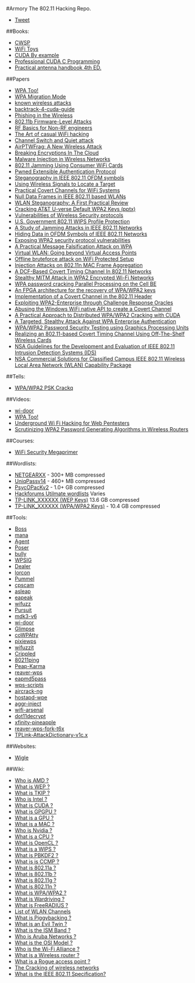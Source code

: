 #Armory
The 802.11 Hacking Repo.

- [Tweet](https://twitter.com/share)

##Books:
- [CWSP](https://kat.cr/cwsp-official-study-guide-exam-pw0-204-sybex-pdf-stormrg-t8734250.html)
- [WiFi Toys](http://sirpabs.ilahas.com/Computing/Wi-Fi%20Toys%20-%2015%20Cool%20Wireless%20Projects%20For%20Home,%20Office,%20And%20Entertainment%20%282004%29.pdf)
- [CUDA By example](http://www.physics.drexel.edu/~valliere/PHYS405/GPU_Story/CUDA_by_Example_Addison_Wesley_Jul_2010.pdf)
- [Professional CUDA C Programming](http://it-ebooks.info/book/4934/)
- [Practical antenna handbook 4th ED.](http://www.apparentlyapparel.com/uploads/5/3/5/6/5356442/_____practical_antenna_handbook_fourth_edition_carr.pdf)

##Papers
- [WPA Too!](https://www.defcon.org/images/defcon-18/dc-18-presentations/Ahmad/DEFCON-18-Ahmad-WPA-Too-WP.pdf)
- [WPA Migration Mode](https://media.blackhat.com/bh-us-10/whitepapers/Meiners_Sor/Blackhat-USA-2010-Meiners-Sor-WEP-is-back-to-haunt-you-wp.pdf)
- [known wireless attacks](https://community.jisc.ac.uk/system/files/222/known-wireless-attacks.pdf)
- [backtrack-4-cuda-guide](https://www.offensive-security.com/documentation/backtrack-4-cuda-guide.pdf)
- [Phishing in the Wireless](http://opendl.ifip-tc6.org/db/conf/sec/sec2007/MartinovicZBJS07.pdf)
- [802.11b Firmware-Level Attacks](http://www.willhackforsushi.com/papers/firmware_attack.pdf)
- [RF Basics for Non-RF engineers](http://www.ti.com/lit/ml/slap127/slap127.pdf)
- [The Art of casual WiFi hacking](http://www.infosecwriter.com/pdf/WiFi%20hacking%20article.pdf)
- [Channel Switch and Quiet attack](https://www.kargl.net/docs/mypapers/2009-10-lcn2009.pdf)
- [AirPTWFrag: A New Wireless Attack](http://www.ijser.org/researchpaper%5CAirPTWFrag-A-New-Wireless-Attack.pdf)
- [Breaking Encryptions In The Cloud](https://media.blackhat.com/bh-dc-11/Roth/BlackHat_DC_2011_Roth_Breaking%20encryptions-Slides.pdf)
- [Malware Injection in Wireless Networks](https://facwiki.cs.byu.edu/cs665/images/8/8c/06662732.pdf)
- [802.11 Jamming Using Consumer WiFi Cards](http://www.hardywijaya.com/wp-content/uploads/2014/03/WIFI_conference_paper.pdf)
- [Pwned Extensible Authentication Protocol](https://www.shmoocon.org/2008/presentations/PEAP_Antoniewicz.pdf)
- [Steganography in IEEE 802.11 OFDM symbols](http://cygnus.tele.pw.edu.pl/~wmazurczyk/art/SCN_WiPad.pdf)
- [Using Wireless Signals to Locate a Target](http://web.cs.wpi.edu/~crtaylor/files/woot13.pdf)
- [Practical Covert Channels for WiFi Systems](http://arxiv.org/pdf/1505.01081.pdf)
- [Null Data Frames in IEEE 802.11 based WLANs](http://www.cs.odu.edu/~nadeem/classes/cs795-WNS-S13/papers/sec-002.pdf)
- [WLAN Steganography: A First Practical Review](http://omen.cs.uni-magdeburg.de/alang/paper/kraetzer_lang_dittmann_kuehne-wlan_stego-acm2006.pdf)
- [Cracking AT&T U-verse Default WPA2 Keys (pptx)](http://dc214.org/notes/CrackingWPA.pptx)
- [Vulnerabilities of Wireless Security protocols](http://ijarcet.org/wp-content/uploads/IJARCET-VOL-1-ISSUE-2-34-38.pdf)
- [U.S. Government 802.11 WIPS Profile Protection](https://www.niap-ccevs.org/pp/draft_pps/archived/U.S.%20Government%20IEEE%20802.11%20Wireless%20Intrusion%20Detection%20PP%20for%20Medium%20Robustness%20Environments%20v.0.74.pdf)
- [A Study of Jamming Attacks in IEEE 802.11 Networks](https://deepaknadig.com/wp-content/uploads/2015/04/Technical_Report1.pdf)
- [Hiding Data in OFDM Symbols of IEEE 802.11 Networks](http://www.researchgate.net/profile/Krzysztof_Szczypiorski/publication/45921350_Hiding_Data_in_OFDM_Symbols_of_IEEE_802.11_Networks/links/0c96051f26656e6435000000.pdf)
- [Exposing WPA2 security protocol vulnerabilities](http://www.inderscienceonline.com/doi/pdf/10.1504/IJICS.2014.059797)
- [A Practical Message Falsification Attack on WPA](http://jwis2009.nsysu.edu.tw/location/paper/A%20Practical%20Message%20Falsification%20Attack%20on%20WPA.pdf)
- [Virtual WLAN: Going beyond Virtual Access Points](http://journal.ub.tu-berlin.de/eceasst/article/viewFile/226/221)
- [Offline bruteforce attack on WiFi Protected Setup](https://passwordscon.org/wp-content/uploads/2014/08/Dominique_Bongard.pdf)
- [Injection Attacks on 802.11n MAC Frame Aggregation](https://github.com/rpp0/aggr-inject/raw/master/paper/ampdu_inj_wisec2015.pdf)
- [A DCF-Based Covert Timing Channel In 802.11 Networks](http://scholarworks.gsu.edu/cgi/viewcontent.cgi?article=1070&context=cs_theses)
- [Stealthy MITM Attack in WPA2 Encrypted Wi-Fi Networks](MEGALINK)
- [WPA password cracking Parallel Processing on the Cell BE](http://projekter.aau.dk/projekter/files/17901417/WPA_password_cracking__Parallel_processing_on_the_Cell_BE_-goup1045.pdf)
- [An FPGA architecture for the recovery of WPA/WPA2 keys](http://lib.dr.iastate.edu/cgi/viewcontent.cgi?article=4665&context=etd)
- [Implementation of a Covert Channel in the 802.11 Header](http://staff.aub.edu.lb/~we07/Publications/Implementation%20of%20a%20Covert%20Channel%20in%20the%20802.11%20Header.pdf)
- [Exploiting WPA2-Enterprise through Challenge Response Oracles](https://www.brambonne.com/docs/robyns14wpa2enterprise.pdf)
- [Abusing the Windows WiFi native API to create a Covert Channel](http://www.coresecurity.com/system/files/corelabs-hacklu2011-paperCovertChannel.pdf)
- [A Practical Approach to Distributed WPA/WPA2 Cracking with CUDA](https://www.sunjaydhama.com/projects/DWPACLEC2/Report.pdf)
- [A Targeted, Stealthy Attack Against WPA Enterprise Authentication](https://www.iseclab.org/papers/eviltwins.pdf)
- [WPA/WPA2 Password Security Testing using Graphics Processing Units](http://www.jmeds.eu/index.php/jmeds/article/viewFile/WPA_WPA2_Password_Security_Testing_using_Graphics_Processing_Units/jmeds_5_4_a_7)
- [Realizing an 802.11-based Covert Timing Channel Using Off-The-Shelf Wireless Cards](http://www.ece.gatech.edu/cap/papers/1569749537.pdf)
- [NSA Guidelines for the Development and Evaluation of IEEE 802.11 Intrusion Detection Systems (IDS)](http://nsabackups.com/ia/_files/wireless/I332-005R-2005.pdf)
- [NSA Commercial Solutions for Classified Campus IEEE 802.11 Wireless Local Area Network (WLAN) Capability Package](http://nsabackups.com/ia/_files/Campus_WLAN.pdf)

##Tells:
- [WPA/WPA2 PSK Crackq](https://hashcrack.org/crackq/page?n=wpa)

##Videos:
- [wi-door](https://www.youtube.com/watch?v=T6yc0Toyt2A)
- [WPA Too!](https://www.youtube.com/watch?v=TNFVNq34wNA)
- [Underground Wi Fi Hacking for Web Pentesters](https://www.youtube.com/watch?v=86bvUV92Ek8)
- [Scrutinizing WPA2 Password Generating Algorithms in Wireless Routers](https://www.youtube.com/watch?v=Z2SBFHlGC34)

##Courses:
- [WiFi Security Megaprimer](http://securitytube.aircrack-ng.org/Wi-Fi-Security-Megaprimer/DVD/videos/)

##Wordlists:
- [NETGEARXX](https://mega.co.nz/#!zpNBCI6a!ZAviox8wd3eLgLgh_Brcct-2htjAC7u6C0s-YIhKfew) - 300+ MB compressed
- [UniqPassv14](https://mega.co.nz/#!bw0GWZaa!6JrGUcZq4G5Tdk-FscqqqgIhp7LmroJwPxwNBZ0pFCU) - 460+ MB compressed
- [PsycOPacKv2](http://storage.aircrack-ng.org/users/PsycO/PsycOPacKv2.rar) - 1.0+ GB compressed
- [Hackforums Utilmate wordlists](https://webcache.googleusercontent.com/search?client=ubuntu&channel=fs&q=cache%3Awww.hackforums.net%2Fshowthread.php%3Ftid%3D2965991&ie=utf-8&oe=utf-8) Varies
- [TP-LINK_XXXXXX (WEP Keys)](https://mega.co.nz/#!rhFTAYST!UT2cg2mWgKpGDYIVTbREEGdhlZtR3eTqUlhLtylV91g) 13.6 GB compressed
- [TP-LINK_XXXXXX (WPA/WPA2 Keys)](https://mega.nz/#!D88wTAqb!iTe6lzDPC_3Iu30V9trJ17YDCk799PsElT3zmFw6rx8) - 10.4 GB compressed

##Tools:

- [Boss](https://github.com/GuerrillaWarfare/Boss)
- [mana](https://github.com/sensepost/mana)
- [Agent](https://github.com/GuerrillaWarfare/Agent)
- [Poser](https://github.com/GuerrillaWarfare/Poser)
- [bully](https://github.com/Lrs121/bully)
- [WPSIG](https://github.com/0x90/WPSIG)
- [Dealer](https://github.com/GuerrillaWarfare/Dealer)
- [lorcon](https://github.com/GuerrillaWarfare/lorcon)
- [Pummel](https://github.com/GuerrillaWarfare/Pummel)
- [cpscam](https://github.com/codewatchorg/cpscam/)
- [asleap](http://www.willhackforsushi.com/?page_id=41)
- [eapeak](https://github.com/securestate/eapeak)
- [wifuzz](https://github.com/0x90/wifuzz)
- [Pursuit](https://github.com/GuerrillaWarfare/Pursuit)
- [mdk3-v6](http://aspj.aircrack-ng.org/mdk3-v6.tar.bz2)
- [wi-door](https://github.com/Vivek-Ramachandran/wi-door)
- [Glimpse](https://github.com/GuerrillaWarfare/Glimpse)
- [coWPAtty](http://www.willhackforsushi.com/?page_id=50)
- [pixiewps](https://github.com/wiire/pixiewps)
- [wifuzzit](https://github.com/0xd012/wifuzzit)
- [Crippled](https://github.com/GuerrillaWarfare/Crippled)
- [80211ping](https://github.com/tillwo/80211ping)
- [Peap-Karma](https://github.com/phikshun/Peap-Karma)
- [reaver-wps](https://github.com/gabrielrcouto/reaver-wps)
- [eapmd5pass](http://www.willhackforsushi.com/?page_id=67)
- [wps-scripts](https://github.com/0x90/wps-scripts)
- [aircrack-ng](https://github.com/aircrack-ng/aircrack-ng)
- [hostapd-wpe](https://github.com/OpenSecurityResearch/hostapd-wpe)
- [aggr-inject](https://github.com/rpp0/aggr-inject)
- [wifi-arsenal](https://github.com/0x90/wifi-arsenal)
- [dot11decrypt](https://github.com/mfontanini/dot11decrypt)
- [xfinity-pineapple](https://github.com/GuerrillaWarfare/xfinity-pineapple)
- [reaver-wps-fork-t6x](https://github.com/t6x/reaver-wps-fork-t6x)
- [TPLink-AttackDictionary-v1c.x](http://download719.mediafire.com/8u77nchailug/gor6b9b63nu6020/TPLink-AttackDictionary-v1c.x.zip)

##Websites:
- [Wigle](https://wigle.net/)

##Wiki:
- [Who is AMD ?](https://en.wikipedia.org/wiki/Advanced_Micro_Devices)
- [What is WEP ?](https://en.wikipedia.org/wiki/Wired_Equivalent_Privacy)
- [What is TKIP ?](https://en.wikipedia.org/wiki/Temporal_Key_Integrity_Protocol)
- [Who is Intel ?](https://en.wikipedia.org/wiki/Intel)
- [What is CUDA ?](https://en.wikipedia.org/wiki/CUDA)
- [What is GPGPU ?](https://en.wikipedia.org/wiki/General-purpose_computing_on_graphics_processing_units)
- [What is a GPU ?](https://en.wikipedia.org/wiki/Graphics_processing_unit)
- [What is a MAC ?](https://en.wikipedia.org/wiki/Media_access_control)
- [Who is Nvidia ?](https://en.wikipedia.org/wiki/Nvidia)
- [What is a CPU ?](https://en.wikipedia.org/wiki/Central_processing_unit)
- [What is OpenCL ?](https://en.wikipedia.org/wiki/OpenCL)
- [What is a WIPS ?](https://en.wikipedia.org/wiki/Wireless_intrusion_prevention_system)
- [What is PBKDF2 ?](https://en.wikipedia.org/wiki/PBKDF2)
- [What is is CCMP ?](https://en.wikipedia.org/wiki/CCMP)
- [What is 802.11a ?](https://en.wikipedia.org/wiki/802.11a)
- [What is 802.11b ?](https://en.wikipedia.org/wiki/802.11b)
- [What is 802.11g ?](https://en.wikipedia.org/wiki/802.11g)
- [What is 802.11n ?](https://en.wikipedia.org/wiki/802.11n)
- [What is WPA/WPA2 ?](https://en.wikipedia.org/wiki/Wi-Fi_Protected_Access)
- [What is Wardriving ?](https://en.wikipedia.org/wiki/Wardriving)
- [What is FreeRADIUS ?](https://en.wikipedia.org/wiki/FreeRADIUS)
- [List of WLAN Channels](https://en.wikipedia.org/wiki/List_of_WLAN_channels)
- [What is Piggybacking ?](https://en.wikipedia.org/wiki/Piggybacking_%28Internet_access%29)
- [What is an Evil Twin ?](https://en.wikipedia.org/wiki/Evil_twin_%28wireless_networks%29)
- [What is the ISM Band ?](https://en.wikipedia.org/wiki/ISM_band)
- [Who is Aruba Networks ?](https://en.wikipedia.org/wiki/Aruba_Networks)
- [What is the OSI Model ?](https://en.wikipedia.org/wiki/OSI_model)
- [Who is the Wi-Fi Alliance ?](https://en.wikipedia.org/wiki/Wi-Fi_Alliance)
- [What is a Wireless router ?](https://en.wikipedia.org/wiki/Wireless_router)
- [What is a Rogue access point ?](https://en.wikipedia.org/wiki/Rogue_access_point)
- [The Cracking of wireless networks](https://en.wikipedia.org/wiki/Cracking_of_wireless_networks)
- [What is the IEEE 802.11 Specification?](https://en.wikipedia.org/wiki/IEEE_802.11)
